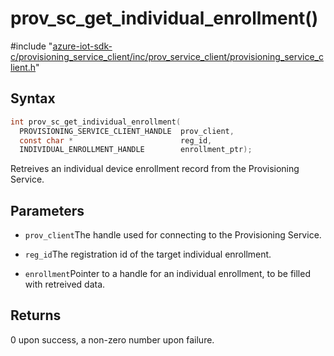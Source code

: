 # prov_sc_get_individual_enrollment()

\#include "[azure-iot-sdk-c/provisioning_service_client/inc/prov_service_client/provisioning_service_client.h](../iot-c-ref-provisioning-service-client-h.md)"  

## Syntax

```C
int prov_sc_get_individual_enrollment(
  PROVISIONING_SERVICE_CLIENT_HANDLE  prov_client,
  const char *                        reg_id,
  INDIVIDUAL_ENROLLMENT_HANDLE        enrollment_ptr);
```

Retreives an individual device enrollment record from the Provisioning Service.

## Parameters
* `prov_client`The handle used for connecting to the Provisioning Service. 

* `reg_id`The registration id of the target individual enrollment. 

* `enrollment`Pointer to a handle for an individual enrollment, to be filled with retreived data.

## Returns
0 upon success, a non-zero number upon failure.

